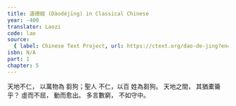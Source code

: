 ```yaml
---
title: 道德經 (Dàodéjīng) in Classical Chinese
year: -400
translator: Laozi
code: lao
source:
  { label: Chinese Text Project, url: https://ctext.org/dao-de-jing?en=off }
isbn: N/A
part: 1
chapter: 5
---
```


天地不仁，
以萬物為
芻狗；聖人
不仁，以百
姓為芻狗。
天地之間，
其猶橐籥乎？
虛而不屈，
動而愈出。
多言數窮，
不如守中。
